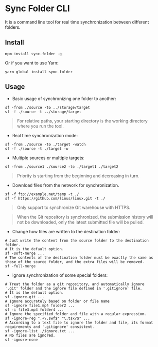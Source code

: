 # Sync Folder CLI

It is a command line tool for real time synchronization between different folders.

## Install

```shell
npm install sync-folder -g
```

Or if you want to use Yarn:

```shell
yarn global install sync-folder
```

## Usage

- Basic usage of synchronizing one folder to another:

```shell
sf -from ./source -to ../storage/target
sf -f ./source -t ../storage/target
```

> For relative paths, your starting directory is the working directory where you run the tool.

- Real time synchronization mode:

```shell
sf -from ./source -to ./target -watch
sf -f ./source -t ./target -w
```

- Multiple sources or multiple targets:

```shell
sf -from ./source1 ./source2 -to ./target1 ./target2
```

> Priority is starting from the beginning and decreasing in turn.

- Download files from the network for synchronization.

```shell
sf -f ftp://example.net/temp -t ./
sf -f https://github.com/linus/linux.git -t ./
```

> Only support to synchronize Git warehouse with HTTPS.

> When the Git repository is synchronized, the submission history will not be downloaded, only the latest submitted file will be pulled.

- Change how files are written to the destination folder:

```shell
# Just write the content from the source folder to the destination folder.
# It is the default option.
sf -soft-merge ...
# The contents of the destination folder must be exactly the same as those of the source folder, and the extra files will be removed.
sf -full-merge
```

- Ignore synchronization of some special folders:

```shell
# Treat the folder as a git repository, and automatically ignore '.git' folder and the ignore file defined in '.gitignore' file.
# It is the default option.
sf -ignore-git ...
# Ignore accurately based on folder or file name
sf -ignore file1.mp4 folder2 ...
sf -i file3.mp4 folder4 ...
# Ignore the specified folder and file with a regular expression.
sf -ignore-reg ".+\.swf$" "\.tsx?$" ...
# According to a text file to ignore the folder and file, its format requirements and '.gitignore' consistent.
sf -ignore-list ./ignore.txt ...
# No files are ignored.
sf -ignore-none
```
